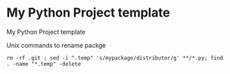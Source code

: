 My Python Project template
=======================

My Python Project template


Unix commands to rename packge

```
rm -rf .git ; sed -i ".temp" 's/mypackage/distributor/g' **/*.py; find . -name "*.temp" -delete
```
